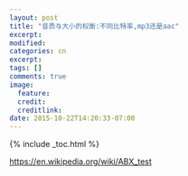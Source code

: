 ```yaml
---
layout: post
title: "音质与大小的权衡:不同比特率,mp3还是aac"
excerpt:
modified:
categories: cn
excerpt:
tags: []
comments: true
image:
  feature: 
  credit: 
  creditlink:
date: 2015-10-22T14:20:33-07:00
---
```


{% include _toc.html %}

https://en.wikipedia.org/wiki/ABX_test